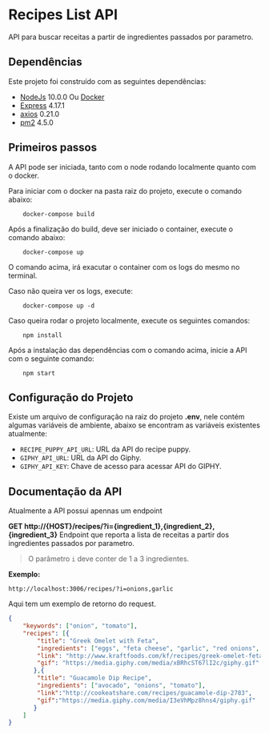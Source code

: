 # Recipes List API

API para buscar receitas a partir de ingredientes passados por parametro.

## Dependências
Este projeto foi construído com as seguintes dependências:

- [NodeJs](https://nodejs.org/en/download/) 10.0.0 Ou [Docker](https://www.docker.com/products/docker-desktop)
- [Express](https://www.npmjs.com/package/express) 4.17.1
- [axios](https://www.npmjs.com/package/axios) 0.21.0
- [pm2](https://www.npmjs.com/package/pm2) 4.5.0

## Primeiros passos

A API pode ser iniciada, tanto com o node rodando localmente quanto com o docker.

Para iniciar com o docker na pasta raiz do projeto, execute o comando abaixo:

```shell
    docker-compose build
```

Após a finalização do build, deve ser iniciado o container, execute o comando abaixo:

```shell
    docker-compose up
```

O comando acima, irá exacutar o container com os logs do mesmo no terminal.

Caso não queira ver os logs, execute:

```shell
    docker-compose up -d
```

Caso queira rodar o projeto localmente, execute os seguintes comandos:

```shell
    npm install
```

Após a instalação das dependências com o comando acima, inicie a API com o seguinte comando:

```shell
    npm start
```

## Configuração do Projeto

Existe um arquivo de configuração na raiz do projeto **.env**, nele contém algumas variáveis de ambiente, abaixo se encontram as variáveis existentes atualmente:

- `RECIPE_PUPPY_API_URL`: URL da API do recipe puppy.
- `GIPHY_API_URL`: URL da API do Giphy.
- `GIPHY_API_KEY`: Chave de acesso para acessar API do GIPHY.

## Documentação da API

Atualmente a API possui apennas um endpoint

**GET http://{HOST}/recipes/?i={ingredient_1},{ingredient_2},{ingredient_3}** Endpoint que reporta a lista de receitas a partir dos ingredientes passados por parametro.

> O parâmetro `i` deve conter de 1 a 3 ingredientes.

**Exemplo:**

```
http://localhost:3006/recipes/?i=onions,garlic
```
Aqui tem um exemplo de retorno do request.

```json
{
	"keywords": ["onion", "tomato"],
	"recipes": [{
		"title": "Greek Omelet with Feta",
		"ingredients": ["eggs", "feta cheese", "garlic", "red onions", "spinach", "tomato", "water"],
		"link": "http://www.kraftfoods.com/kf/recipes/greek-omelet-feta-104508.aspx",
		"gif": "https://media.giphy.com/media/xBRhcST67lI2c/giphy.gif"
	   },{
		"title": "Guacamole Dip Recipe",
		"ingredients": ["avocado", "onions", "tomato"],
		"link":"http://cookeatshare.com/recipes/guacamole-dip-2783",
		"gif":"https://media.giphy.com/media/I3eVhMpz8hns4/giphy.gif"
	   }
	]
}
```